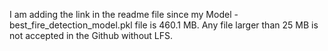 I am adding the link in the readme file since my Model - best_fire_detection_model.pkl file is 460.1 MB. Any file larger than 25 MB is not accepted in the Github without LFS.
